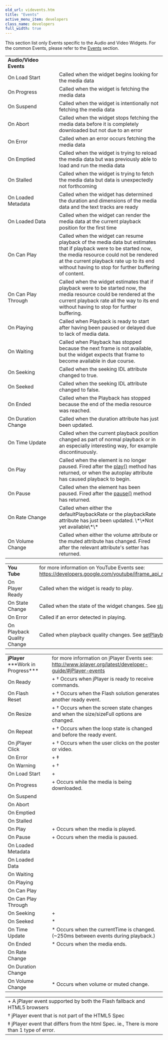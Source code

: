 ```yaml
---
old_url: videvents.htm
title: "Events"
active_menu_item: developers
class_name: developers
full_width: true
---
```



This section list only Events specific to the Audio and Video Widgets. For the common Events, please refer to the [Events](/developers/documentation/product-guide/widget-properties-events/events/) section.

<table>
<tr>
<td width="202">
  <b>Audio/Video Events</b>

</td>
<td width="12">
</td>
<td width="728">
</td>
</tr>
<tr>
<td width="202">
On Load Start

</td>
<td width="12">
</td>
<td width="728">
Called when the widget begins looking for the media data

</td>
</tr>
<tr>
<td width="202">
On Progress

</td>
<td width="12">
</td>
<td width="728">
Called when the widget is fetching the media data

</td>
</tr>
<tr>
<td width="202">
On Suspend

</td>
<td width="12">
</td>
<td width="728">
Called when the widget is intentionally not fetching the media data

</td>
</tr>
<tr>
<td width="202">
On Abort

</td>
<td width="12">
</td>
<td width="728">
Called when the widget stops fetching the media data before it is completely downloaded but not due to an error

</td>
</tr>
<tr>
<td width="202">
On Error

</td>
<td width="12">
</td>
<td width="728">
Called when an error occurs fetching the media data

</td>
</tr>
<tr>
<td width="202">
On Emptied

</td>
<td width="12">
</td>
<td width="728">
Called when the widget is trying to reload the media data but was previously able to load and run the media data

</td>
</tr>
<tr>
<td width="202">
On Stalled

</td>
<td width="12">
</td>
<td width="728">
Called when the widget is trying to fetch the media data but data is unexpectedly not forthcoming

</td>
</tr>
<tr>
<td width="202">
On Loaded Metadata

</td>
<td width="12">
</td>
<td width="728">
Called when the widget has determined the duration and dimensions of the media data and the text tracks are ready

</td>
</tr>
<tr>
<td width="202">
On Loaded Data

</td>
<td width="12">
</td>
<td width="728">
Called when the widget can render the media data at the current playback position for the first time

</td>
</tr>
<tr>
<td width="202">
On Can Play

</td>
<td width="12">
</td>
<td width="728">
Called when the widget can resume playback of the media data but estimates that if playback were to be started now, the media resource could not be rendered at the current playback rate up to its end without having to stop for further buffering of content.

</td>
</tr>
<tr>
<td width="202">
On Can Play Through

</td>
<td width="12">
</td>
<td width="728">
Called when the widget estimates that if playback were to be started now, the media resource could be rendered at the current playback rate all the way to its end without having to stop for further buffering.

</td>
</tr>
<tr>
<td width="202">
On Playing

</td>
<td width="12">
</td>
<td width="728">
Called when Playback is ready to start after having been paused or delayed due to lack of media data.

</td>
</tr>
<tr>
<td width="202">
On Waiting

</td>
<td width="12">
</td>
<td width="728">
Called when Playback has stopped because the next frame is not available, but the widget expects that frame to become available in due course.

</td>
</tr>
<tr>
<td width="202">
On Seeking

</td>
<td width="12">
</td>
<td width="728">
Called when the seeking IDL attribute changed to true.

</td>
</tr>
<tr>
<td width="202">
On Seeked

</td>
<td width="12">
</td>
<td width="728">
Called when the seeking IDL attribute changed to false.

</td>
</tr>
<tr>
<td width="202">
On Ended

</td>
<td width="12">
</td>
<td width="728">
Called when the Playback has stopped because the end of the media resource was reached.

</td>
</tr>
<tr>
<td width="202">
On Duration Change

</td>
<td width="12">
</td>
<td width="728">
Called when the duration attribute has just been updated.

</td>
</tr>
<tr>
<td width="202">
On Time Update

</td>
<td width="12">
</td>
<td width="728">
Called when the current playback position changed as part of normal playback or in an especially interesting way, for example discontinuously.

</td>
</tr>
<tr>
<td width="202">
On Play

</td>
<td width="12">
</td>
<td width="728">
  Called when the element is no longer paused. Fired after the <a href="/developers/documentation/scripting-apis/client-api/widget-object-functions/video-audio-youtube-widget/play">play()</a> method has returned, or when the autoplay attribute has caused playback to begin.

</td>
</tr>
<tr>
<td width="202">
On Pause

</td>
<td width="12">
</td>
<td width="728">
  Called when the element has been paused. Fired after the <a href="/developers/documentation/scripting-apis/client-api/widget-object-functions/video-audio-youtube-widget/pause">pause()</a> method has returned.

</td>
</tr>
<tr>
<td width="202">
On Rate Change

</td>
<td width="12">
</td>
<td width="728">
Called when either the defaultPlaybackRate or the playbackRate attribute has just been updated. \*\*Not yet available\*\*

</td>
</tr>
<tr>
<td width="202">
On Volume Change

</td>
<td width="12">
</td>
<td width="728">
Called when either the volume attribute or the muted attribute has changed. Fired after the relevant attribute's setter has returned.

</td>
</tr>
</table>

<table>
<tr>
<td width="202">
  <b>You Tube</b>

</td>
<td width="12">
</td>
<td width="728">
for more information on YouTube Events see: <a href="https://developers.google.com/youtube/iframe_api_reference#Events">https://developers.google.com/youtube/iframe_api_reference#Events</a>

</td>
</tr>
<tr>
<td width="202">
On Player Ready

</td>
<td width="12">
</td>
<td width="728">
Called when the widget is ready to play.

</td>
</tr>
<tr>
<td width="202">
On State Change

</td>
<td width="12">
</td>
<td width="728">
  Called when the state of the widget changes. See <a href="/developers/documentation/scripting-apis/client-api/widget-object-functions/video-audio-youtube-widget/state">state()</a>

</td>
</tr>
<tr>
<td width="202">
On Error

</td>
<td width="12">
</td>
<td width="728">
Called if an error detected in playing.

</td>
</tr>
<tr>
<td width="202">
On Playback Quality Change

</td>
<td width="12">
</td>
<td width="728">
  Called when playback quality changes. See <a href="/developers/documentation/scripting-apis/client-api/widget-object-functions/video-audio-youtube-widget/setplaybackquality">setPlaybackQuality()</a>

</td>
</tr>
</table>
<table>
<tr>
<td width="202">
  <b>jPlayer</b>  ***Work in Progress***

</td>
<td width="12">
</td>
<td width="728">
for more information on jPlayer Events see: <a href="http://www.jplayer.org/latest/developer-guide/#jPlayer-events">http://www.jplayer.org/latest/developer-guide/#jPlayer-events</a>

</td>
</tr>
<tr>
<td width="202">
On Ready

</td>
<td width="12">
</td>
<td width="728">
+ † Occurs when jPlayer is ready to receive commands.

</td>
</tr>
<tr>
<td width="202">
On Flash Reset

</td>
<td width="12">
</td>
<td width="728">
 + † Occurs when the Flash solution generates another ready event.

</td>
</tr>
<tr>
<td width="202">
On Resize

</td>
<td width="12">
</td>
<td width="728">
+ † Occurs when the screen state changes and when the size/sizeFull options are changed.

</td>
</tr>
<tr>
<td width="202">
On Repeat

</td>
<td width="12">
</td>
<td width="728">
 + † Occurs when the loop state is changed and before the ready event.

</td>
</tr>
<tr>
<td width="202">
On jPlayer Click

</td>
<td width="12">
</td>
<td width="728">
 + † Occurs when the user clicks on the poster or video. 

</td>
</tr>
<tr>
<td width="202">On Error

</td>
<td width="12">
</td>
<td width="728">
 + ‡

</td>
</tr>
<tr>
<td width="202">
On Warning

</td>
<td width="12">
</td>
<td width="728">
 + †

</td>
</tr>
<tr>
<td width="202">
On Load Start

</td>
<td width="12">
</td>
<td width="728">
 +

</td>
</tr>
<tr>
<td width="202">
On Progress

</td>
<td width="12">
</td>
<td width="728">
 + Occurs while the media is being downloaded.

</td>
</tr>
<tr>
<td width="202">
On Suspend

</td>
<td width="12">
</td>
<td width="728">
 

</td>
</tr>
<tr>
<td width="202">
On Abort

</td>
<td width="12">
</td>
<td width="728">
 

</td>
</tr><tr>
<td width="202">
On Emptied

</td>
<td width="12">
</td>
<td width="728">
 

</td>
</tr>
<tr>
<td width="202">
On Stalled

</td>
<td width="12">
</td>
<td width="728">
 

</td>
</tr>
<tr>
<td width="202">
On Play

</td>
<td width="12">
</td>
<td width="728">
  + Occurs when the media is played.

</td>
</tr>
<tr>
<td width="202">
On Pause

</td>
<td width="12">
</td>
<td width="728">
 + Occurs when the media is paused.

</td>
</tr>
<tr>
<td width="202">
On Loaded Metadata

</td>
<td width="12">
</td>
<td width="728">
 

</td>
</tr>
<tr>
<td width="202">
On Loaded Data

</td>
<td width="12">
</td>
<td width="728">
 

</td>
</tr>
<tr>
<td width="202">
On Waiting

</td>
<td width="12">
</td>
<td width="728">
 

</td>
</tr>
<tr>
<td width="202">
On Playing

</td>
<td width="12">
</td>
<td width="728">
 

</td>
</tr>
<tr>
<td width="202">
On Can Play

</td>
<td width="12">
</td>
<td width="728">
 

</td>
</tr>
<tr>
<td width="202">
On Can Play Through

</td>
<td width="12">
</td>
<td width="728">
 

</td>
</tr>
<tr>
<td width="202">
On Seeking

</td>
<td width="12">
</td>
<td width="728">
 +

</td>
</tr>
<tr>
<td width="202">
On Seeked

</td>
<td width="12">
</td>
<td width="728">
 *

</td>
</tr>
<tr>
<td width="202">
On Time Update

</td>
<td width="12">
</td>
<td width="728">
 * Occurs when the currentTime is changed. (~250ms between events during playback.)

</td>
</tr>
<tr>
<td width="202">
On Ended

</td>
<td width="12">
</td>
<td width="728">
 * Occurs when the media ends.

</td>
</tr>
<tr>
<td width="202">
On Rate Change

</td>
<td width="12">
</td>
<td width="728">
 

</td>
</tr>
<tr>
<td width="202">
On Duration Change

</td>
<td width="12">
</td>
<td width="728">
 

</td>
</tr>
<tr>
<td width="202">
On Volume Change

</td>
<td width="12">
</td>
<td .width="728">
 * Occurs when volume or muted change.

</td>
</tr>
</table>
<table>
<tr>
<td width="800">
+ A jPlayer event supported by both the Flash fallback and HTML5 browsers
</td>
</tr>
<td width="800">
† jPlayer event that is not part of the HTML5 Spec
</td>
</tr>
<td width="800">
‡ jPlayer event that differs from the html Spec. ie., There is more than 1 type of error.
</td></tr>
</table>
